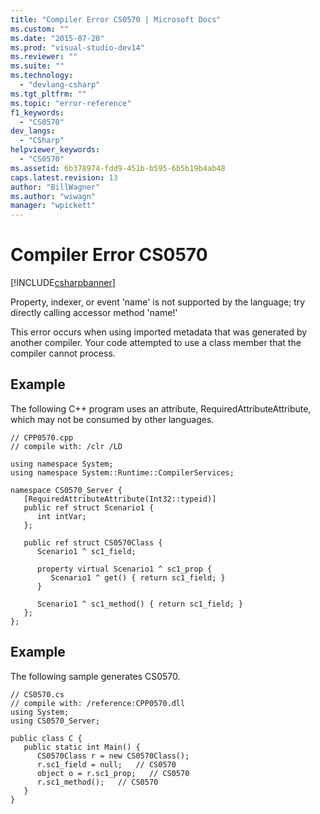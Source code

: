 ```yaml
---
title: "Compiler Error CS0570 | Microsoft Docs"
ms.custom: ""
ms.date: "2015-07-20"
ms.prod: "visual-studio-dev14"
ms.reviewer: ""
ms.suite: ""
ms.technology: 
  - "devlang-csharp"
ms.tgt_pltfrm: ""
ms.topic: "error-reference"
f1_keywords: 
  - "CS0570"
dev_langs: 
  - "CSharp"
helpviewer_keywords: 
  - "CS0570"
ms.assetid: 6b378974-fdd9-451b-b595-6b5b19b4ab48
caps.latest.revision: 13
author: "BillWagner"
ms.author: "wiwagn"
manager: "wpickett"
---
```

# Compiler Error CS0570
[!INCLUDE[csharpbanner](../../../csharp/includes/csharpbanner.md)]

Property, indexer, or event 'name' is not supported by the language; try directly calling accessor method 'name!'  
  
 This error occurs when using imported metadata that was generated by another compiler. Your code attempted to use a class member that the compiler cannot process.  
  
## Example  
 The following C++ program uses an attribute, RequiredAttributeAttribute, which may not be consumed by other languages.  
  
```  
// CPP0570.cpp  
// compile with: /clr /LD  
  
using namespace System;  
using namespace System::Runtime::CompilerServices;  
  
namespace CS0570_Server {  
   [RequiredAttributeAttribute(Int32::typeid)]    
   public ref struct Scenario1 {  
      int intVar;  
   };  
  
   public ref struct CS0570Class {  
      Scenario1 ^ sc1_field;  
  
      property virtual Scenario1 ^ sc1_prop {  
         Scenario1 ^ get() { return sc1_field; }  
      }  
  
      Scenario1 ^ sc1_method() { return sc1_field; }  
   };  
};  
```  
  
## Example  
 The following sample generates CS0570.  
  
```  
// CS0570.cs  
// compile with: /reference:CPP0570.dll  
using System;  
using CS0570_Server;  
  
public class C {  
   public static int Main() {  
      CS0570Class r = new CS0570Class();  
      r.sc1_field = null;   // CS0570  
      object o = r.sc1_prop;   // CS0570  
      r.sc1_method();   // CS0570  
   }  
}  
```